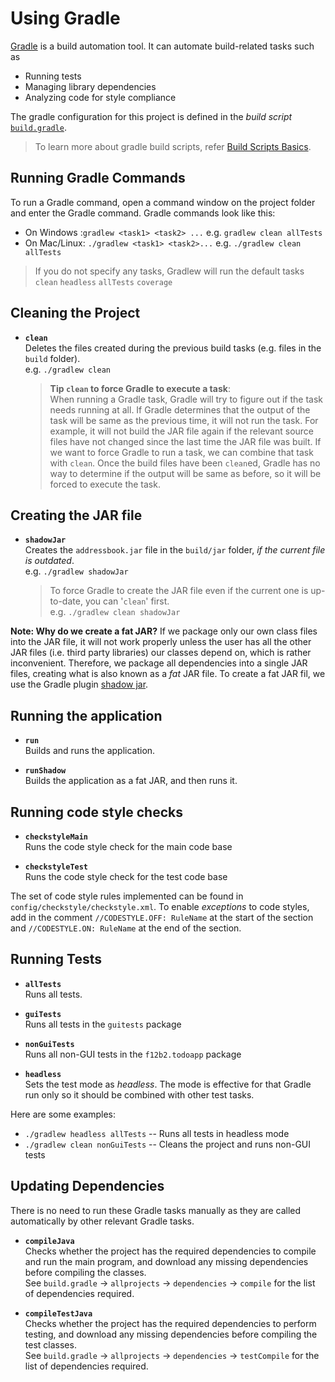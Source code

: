 # Using Gradle

[Gradle](https://gradle.org/) is a build automation tool. It can automate build-related tasks such as
* Running tests
* Managing library dependencies
* Analyzing code for style compliance

The gradle configuration for this project is defined in the _build script_  [`build.gradle`](../build.gradle).
> To learn more about gradle build scripts,
refer [Build Scripts Basics](https://docs.gradle.org/current/userguide/tutorial_using_tasks.html).

## Running Gradle Commands

To run a Gradle command, open a command window on the project folder and enter the Gradle command.
Gradle commands look like this:
* On Windows :`gradlew <task1> <task2> ...` e.g. `gradlew clean allTests`
* On Mac/Linux: `./gradlew <task1> <task2>...`  e.g. `./gradlew clean allTests`

> If you do not specify any tasks, Gradlew will run the default tasks `clean` `headless` `allTests` `coverage`

## Cleaning the Project

* **`clean`** <br>
  Deletes the files created during the previous build tasks (e.g. files in the `build` folder).<br>
  e.g. `./gradlew clean`

  >**Tip `clean` to force Gradle to execute a task**: <br>
  When running a Gradle task, Gradle will try to figure out if the task needs running at all.
  If Gradle determines that the output of the task will be same as the previous time, it will not run
  the task. For example, it will not build the JAR file again if the relevant source files have not changed
  since the last time the JAR file was built. If we want to force Gradle to run a task, we can combine
  that task with `clean`. Once the build files have been `clean`ed, Gradle has no way to determine if
  the output will be same as before, so it will be forced to execute the task.

## Creating the JAR file

* **`shadowJar`** <br>
  Creates the `addressbook.jar` file in the `build/jar` folder, _if the current file is outdated_.<br>
  e.g. `./gradlew shadowJar`

  > To force Gradle to create the JAR file even if the current one is up-to-date, you can '`clean`' first. <br>
    e.g. `./gradlew clean shadowJar`

**Note: Why do we create a fat JAR?**
If we package only our own class files into the JAR file, it will not work properly unless the user has all the other
  JAR files (i.e. third party libraries) our classes depend on, which is rather inconvenient.
  Therefore, we package all dependencies into a single JAR files, creating what is also known as a _fat_ JAR file.
  To create a fat JAR fil, we use the Gradle plugin [shadow jar](https://github.com/johnrengelman/shadow).

## Running the application

* **`run`** <br>
  Builds and runs the application.

* **`runShadow`** <br>
  Builds the application as a fat JAR, and then runs it.

## Running code style checks

* **`checkstyleMain`**<br>
  Runs the code style check for the main code base

* **`checkstyleTest`**<br>
  Runs the code style check for the test code base

The set of code style rules implemented can be found in `config/checkstyle/checkstyle.xml`.
To enable _exceptions_ to code styles, add in the comment `//CODESTYLE.OFF: RuleName` at the start of the section and  `//CODESTYLE.ON: RuleName` at the end of the section.

## Running Tests

* **`allTests`**<br>
  Runs all tests.

* **`guiTests`**<br>
  Runs all tests in the `guitests` package

* **`nonGuiTests`**<br>
  Runs all non-GUI tests in the `f12b2.todoapp` package

* **`headless`**<br>
  Sets the test mode as _headless_.
  The mode is effective for that Gradle run only so it should be combined with other test tasks.

Here are some examples:

* `./gradlew headless allTests` -- Runs all tests in headless mode
* `./gradlew clean nonGuiTests` -- Cleans the project and runs non-GUI tests


## Updating Dependencies

There is no need to run these Gradle tasks manually as they are called automatically by other
relevant Gradle tasks.

* **`compileJava`**<br>
 Checks whether the project has the required dependencies to compile and run the main program, and download
 any missing dependencies before compiling the classes.<br>
 See `build.gradle` -> `allprojects` -> `dependencies` -> `compile` for the list of dependencies required.

* **`compileTestJava`**<br>
  Checks whether the project has the required dependencies to perform testing, and download
  any missing dependencies before compiling the test classes.<br>
  See `build.gradle` -> `allprojects` -> `dependencies` -> `testCompile` for the list of
  dependencies required.
